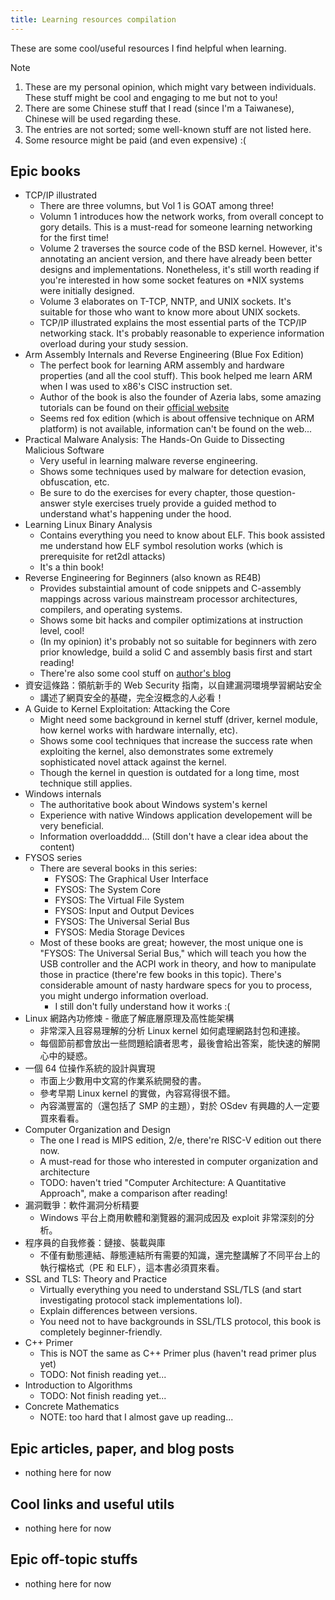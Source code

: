 ```yaml
---
title: Learning resources compilation
---
```


These are some cool/useful resources I find helpful when learning.

> [!NOTE]
> 1. These are my personal opinion, which might vary between individuals. These stuff might be cool and engaging to me but not to you!
> 2. There are some Chinese stuff that I read (since I'm a Taiwanese), Chinese will be used regarding these.
> 3. The entries are not sorted; some well-known stuff are not listed here.
> 4. Some resource might be paid (and even expensive) :(

## Epic books

- TCP/IP illustrated
	- There are three volumns, but Vol 1 is GOAT among three!
	- Volumn 1 introduces how the network works, from overall concept to gory details. This is a must-read for someone learning networking for the first time!
	- Volume 2 traverses the source code of the BSD kernel. However, it's annotating an ancient version, and there have already been better designs and implementations. Nonetheless, it's still worth reading if you're interested in how some socket features on *NIX systems were initially designed.
	- Volume 3 elaborates on T-TCP, NNTP, and UNIX sockets. It's suitable for those who want to know more about UNIX sockets.
	- TCP/IP illustrated explains the most essential parts of the TCP/IP networking stack. It's probably reasonable to experience information overload during your study session.
- Arm Assembly Internals and Reverse Engineering (Blue Fox Edition)
	- The perfect book for learning ARM assembly and hardware properties (and all the cool stuff). This book helped me learn ARM when I was used to x86's CISC instruction set.
	- Author of the book is also the founder of Azeria labs, some amazing tutorials can be found on their [official website](https://azeria-labs.com/writing-arm-assembly-part-1/)
	- Seems red fox edition (which is about offensive technique on ARM platform) is not available, information can't be found on the web...
- Practical Malware Analysis: The Hands-On Guide to Dissecting Malicious Software
	- Very useful in learning malware reverse engineering.
	- Shows some techniques used by malware for detection evasion, obfuscation, etc.
	- Be sure to do the exercises for every chapter, those question-answer style exercises truely provide a guided method to understand what's happening under the hood.
- Learning Linux Binary Analysis
	- Contains everything you need to know about ELF. This book assisted me understand how ELF symbol resolution works (which is prerequisite for ret2dl attacks)
	- It's a thin book!
- Reverse Engineering for Beginners (also known as RE4B)
	- Provides substaintial amount of code snippets and C-assembly mappings across various mainstream processor architectures, compilers, and operating systems.
	- Shows some bit hacks and compiler optimizations at instruction level, cool!
	- (In my opinion) it's probably not so suitable for beginners with zero prior knowledge, build a solid C and assembly basis first and start reading!
	- There're also some cool stuff on [author's blog](https://yurichev.com/)
- 資安這條路：領航新手的 Web Security 指南，以自建漏洞環境學習網站安全
	- 講述了網頁安全的基礎，完全沒概念的人必看！
- A Guide to Kernel Exploitation: Attacking the Core
	- Might need some background in kernel stuff (driver, kernel module, how kernel works with hardware internally, etc).
	- Shows some cool techniques that increase the success rate when exploiting the kernel, also demonstrates some extremely sophisticated novel attack against the kernel.
	- Though the kernel in question is outdated for a long time, most technique still applies.
- Windows internals
	- The authoritative book about Windows system's kernel
	- Experience with native Windows application developement will be very beneficial.
	- Information overloadddd... (Still don't have a clear idea about the content)
- FYSOS series
	- There are several books in this series:
		- FYSOS: The Graphical User Interface
		- FYSOS: The System Core
		- FYSOS: The Virtual File System
		- FYSOS: Input and Output Devices
		- FYSOS: The Universal Serial Bus
		- FYSOS: Media Storage Devices
	- Most of these books are great; however, the most unique one is "FYSOS: The Universal Serial Bus," which will teach you how the USB controller and the ACPI work in theory, and how to manipulate those in practice (there're few books in this topic). There's considerable amount of nasty hardware specs for you to process, you might undergo information overload.
		- I still don't fully understand how it works :(
- Linux 網路內功修煉 - 徹底了解底層原理及高性能架構
	- 非常深入且容易理解的分析 Linux kernel 如何處理網路封包和連接。
	- 每個節前都會放出一些問題給讀者思考，最後會給出答案，能快速的解開心中的疑惑。
- 一個 64 位操作系統的設計與實現
	- 市面上少數用中文寫的作業系統開發的書。
	- 參考早期 Linux kernel 的實做，內容寫得很不錯。
	- 內容滿豐富的（還包括了 SMP 的主題），對於 OSdev 有興趣的人一定要買來看看。
- Computer Organization and Design
	- The one I read is MIPS edition, 2/e, there're RISC-V edition out there now.
	- A must-read for those who interested in computer organization and architecture
	- TODO: haven't tried "Computer Architecture: A Quantitative Approach", make a comparison after reading!
- 漏洞戰爭：軟件漏洞分析精要
	- Windows 平台上商用軟體和瀏覽器的漏洞成因及 exploit 非常深刻的分析。
- 程序員的自我修養：鏈接、裝載與庫
	- 不僅有動態連結、靜態連結所有需要的知識，還完整講解了不同平台上的執行檔格式（PE 和 ELF），這本書必須買來看。
- SSL and TLS: Theory and Practice
	- Virtually everything you need to understand SSL/TLS (and start investigating protocol stack implementations lol).
	- Explain differences between versions.
	- You need not to have backgrounds in SSL/TLS protocol, this book is completely beginner-friendly.
- C++ Primer
	- This is NOT the same as C++ Primer plus (haven't read primer plus yet)
	- TODO: Not finish reading yet...
- Introduction to Algorithms
	- TODO: Not finish reading yet...
- Concrete Mathematics
	- NOTE: too hard that I almost gave up reading...

## Epic articles, paper, and blog posts
- nothing here for now

## Cool links and useful utils
- nothing here for now

## Epic off-topic stuffs
- nothing here for now
